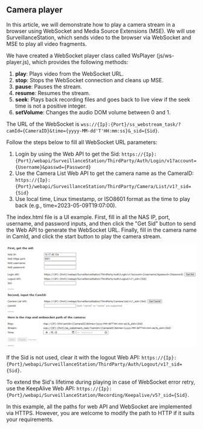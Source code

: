 ## Camera player

In this article, we will demonstrate how to play a camera stream in a browser using WebSocket and Media Source Extensions (MSE).
We will use SurveillanceStation, which sends video to the browser via WebSocket and MSE to play all video fragments.

We have created a WebSocket player class called WsPlayer (js/ws-player.js), which provides the following methods:

1. **play**: Plays video from the WebSocket URL.
2. **stop**: Stops the WebSocket connection and cleans up MSE.
3. **pause**: Pauses the stream.
4. **resume**: Resumes the stream.
5. **seek**: Plays back recording files and goes back to live view if the seek time is not a positive integer.
6. **setVolume**: Changes the audio DOM volume between 0 and 1.

The URL of the WebSocket is `wss://{Ip}:{Port}/ss_webstream_task/?camId={CameraID}&time={yyyy-MM-dd'T'HH:mm:ss}&_sid={Sid}`.

Follow the steps below to fill all WebSocket URL parameters:

1. Login by using the Web API to get the Sid: `https://{Ip}:{Port}/webapi/SurveillanceStation/ThirdParty/Auth/Login/v1?account={Username}&passwd={Password}`
2. Use the Camera List Web API to get the camera name as the CameraID: `https://{Ip}:{Port}/webapi/SurveillanceStation/ThirdParty/Camera/List/v1?_sid={Sid}`
3. Use local time, Linux timestamp, or ISO8601 format as the time to play back (e.g., time=2023-05-09T19:07:00).

The index.html file is a UI example.
First, fill in all the NAS IP, port, username, and password inputs, and then click the "Get Sid" button to send the Web API to generate the WebSocket URL.
Finally, fill in the camera name in CamId, and click the start button to play the camera stream.

<p align="center">
    <img src="images/ws-player.png"></a>
</p>

If the Sid is not used, clear it with the logout Web API: `https://{Ip}:{Port}/webapi/SurveillanceStation/ThirdParty/Auth/Logout/v1?_sid={Sid}`.

To extend the Sid's lifetime during playing in case of WebSocket error retry, use the KeepAlive Web API: `https://{Ip}:{Port}/webapi/SurveillanceStation/Recording/Keepalive/v5?_sid={Sid}`.

In this example, all the paths for web API and WebSocket are implemented via HTTPS. However, you are welcome to modify the path to HTTP if it suits your requirements.
